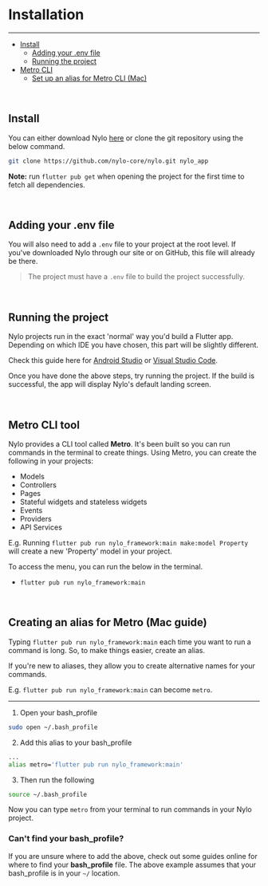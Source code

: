 # Installation

---

<a name="section-1"></a>
- [Install](#install "Install")
  - [Adding your .env file](#adding-your-env-file "Adding your env file")
  - [Running the project](#running-the-project "Running the project")
- [Metro CLI](#metro-cli "Metro CLI")
  - [Set up an alias for Metro CLI (Mac)](#set-up-metro-alias-for-mac "Set up an alias for Metro CLI (Mac)")

<a name="install"></a>
<br>
## Install

You can either download Nylo <a href="/download">here</a> or clone the git repository using the below command.

```bash
git clone https://github.com/nylo-core/nylo.git nylo_app
```

<b>Note:</b> run `flutter pub get` when opening the project for the first time to fetch all dependencies.

<a name="adding-your-env-file"></a>
<br>

## Adding your .env file

You will also need to add a `.env` file to your project at the root level. If you've downloaded Nylo through our site or on GitHub, this file will already be there.

> The project must have a `.env` file to build the project successfully.


<a name="running-the-project"></a>
<br>

## Running the project

Nylo projects run in the exact 'normal' way you'd build a Flutter app. Depending on which IDE you have chosen, this part will be slightly different.

Check this guide here for <a href="https://docs.flutter.dev/development/tools/android-studio#running-and-debugging" target="_BLANK">Android Studio</a> or <a  target="_BLANK" href="https://docs.flutter.dev/development/tools/vs-code#run-app-without-breakpoints">Visual Studio Code</a>.

Once you have done the above steps, try running the project.
If the build is successful, the app will display Nylo's default landing screen.


<a name="metro-cli"></a>
<br>

## Metro CLI tool

Nylo provides a CLI tool called <b>Metro</b>. 
It's been built so you can run commands in the terminal to create things. Using Metro, you can create the following in your projects:

- Models
- Controllers
- Pages
- Stateful widgets and stateless widgets
- Events
- Providers
- API Services

E.g. Running `flutter pub run nylo_framework:main make:model Property` will create a new 'Property' model in your project.

To access the menu, you can run the below in the terminal.

  - `flutter pub run nylo_framework:main`

<a name="set-up-metro-alias-for-mac"></a>
<br>

## Creating an alias for Metro (Mac guide)

Typing `flutter pub run nylo_framework:main` each time you want to run a command is long.
So, to make things easier, create an alias.

If you're new to aliases, they allow you to create alternative names for your commands.

E.g. `flutter pub run nylo_framework:main` can become `metro`.

---

1. Open your bash\_profile
``` bash
sudo open ~/.bash_profile
```

2. Add this alias to your bash\_profile
``` bash
...
alias metro='flutter pub run nylo_framework:main'
```

3. Then run the following
``` bash
source ~/.bash_profile
```

Now you can type `metro` from your terminal to run commands in your Nylo project.

### Can't find your bash\_profile?

If you are unsure where to add the above, check out some guides online for where to find your <b>bash\_profile</b> file.
The above example assumes that your bash_profile is in your `~/` location.

